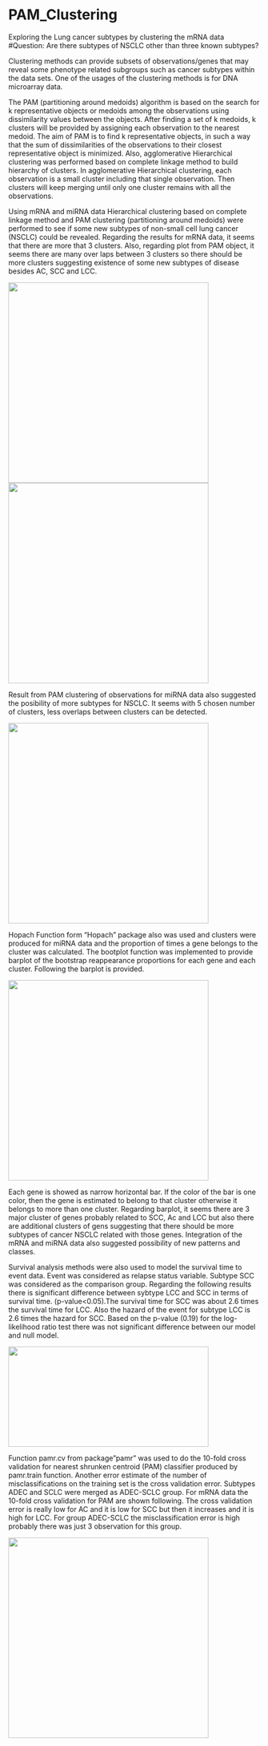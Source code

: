 # PAM_Clustering
Exploring the Lung cancer subtypes by clustering the mRNA data
#Question: Are there subtypes of NSCLC other than three known subtypes?

Clustering methods can provide subsets of observations/genes that may reveal some phenotype related subgroups such as cancer subtypes within the data sets. One of the usages of the clustering methods is for DNA microarray data. 

The PAM (partitioning around medoids) algorithm is based on the search for k representative objects or medoids among the observations using dissimilarity values between the objects. After finding a set of k medoids, k clusters will be provided by assigning each observation to the nearest medoid. The aim of PAM is to find k representative objects, in such a way that the sum of dissimilarities of the observations to their closest representative object is minimized. Also, agglomerative Hierarchical clustering was performed based on complete linkage method to build hierarchy of clusters. In agglomerative Hierarchical clustering, each observation is a small cluster including that single observation. Then clusters will keep merging until only one cluster remains with all the observations.


Using mRNA and miRNA data Hierarchical clustering based on complete linkage method and PAM clustering (partitioning around medoids) were performed to see if some new subtypes of non-small cell lung cancer (NSCLC) could be revealed. Regarding the results for mRNA data, it seems that there are more that 3 clusters. Also, regarding plot from PAM object, it seems there are many over laps between 3 clusters so there should be more clusters suggesting existence of some new subtypes of disease besides AC, SCC and LCC. 


<img src="https://user-images.githubusercontent.com/57342758/73779066-fdd07e80-4740-11ea-86d7-cf2d888c7a93.png" width="400" height="400">


<img src="https://user-images.githubusercontent.com/57342758/73779589-cb735100-4741-11ea-937f-9bfc2903c0a3.png" width="400" height="400">

Result from PAM clustering of observations for miRNA data also suggested the posibility of more subtypes for NSCLC. It seems with 5 chosen number of clusters, less overlaps between clusters can be detected.

<img src="https://user-images.githubusercontent.com/57342758/73779537-b8f91780-4741-11ea-8641-5b29a25f438a.png" width="400" height="400">


Hopach Function form “Hopach” package also was used and clusters were produced for miRNA data and the proportion of times a gene belongs to the cluster was calculated. The bootplot function was implemented to provide barplot of the bootstrap reappearance proportions for each gene and each cluster. Following the barplot is provided. 

<img src="https://user-images.githubusercontent.com/57342758/73779672-ed6cd380-4741-11ea-953b-e46cec60f13c.png" width="400" height="400">

Each gene is showed as narrow horizontal bar. If the color of the bar is one color, then the gene is estimated to belong to that cluster otherwise it belongs to more than one cluster. Regarding barplot, it seems there are 3 major cluster of genes probably related to SCC, Ac and LCC but also there are additional clusters of gens suggesting that there should be more subtypes of cancer NSCLC related with those genes. Integration of the mRNA and miRNA data also suggested possibility of new patterns and classes. 

Survival analysis methods were also used to model the survival time to event data. Event was considered as relapse status variable. Subtype SCC was considered as the comparison group. Regarding the following results there is significant difference between sybtype LCC and SCC in terms of survival time. (p-value<0.05).The survival time for SCC was about 2.6 times the survival time for LCC. Also the hazard of the event for subtype LCC is 2.6 times the hazard for SCC. Based on the p-value (0.19) for the log-likelihood ratio test there was not significant difference between our model and null model. 

<img src="https://user-images.githubusercontent.com/57342758/73781115-94526f00-4744-11ea-88f8-8541a0e7d1c8.png" width="400" height="200">


Function pamr.cv from package”pamr” was used to do the 10-fold cross validation for nearest shrunken centroid (PAM) classifier produced by pamr.train function. Another error estimate of the number of misclassifications on the training set is the cross validation error. Subtypes ADEC and SCLC were merged as ADEC-SCLC group. For mRNA data the 10-fold cross validation for PAM are shown following. The cross validation error is really low for AC and it is low for SCC but then it increases and it is high for LCC. For group ADEC-SCLC the misclassification error is high probably there was just 3 observation for this group.

<img src= "https://user-images.githubusercontent.com/57342758/73781353-eeebcb00-4744-11ea-9db9-c2b765c05591.png" width="400" height="400">
